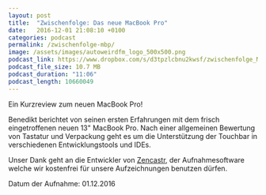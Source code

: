 ```yaml
---
layout: post
title:  "Zwischenfolge: Das neue MacBook Pro"
date:   2016-12-01 21:08:10 +0100
categories: podcast
permalink: /zwischenfolge-mbp/
image: /assets/images/autoweirdfm_logo_500x500.png
podcast_link: https://www.dropbox.com/s/d3tpzlcbnu2kwsf/zwischenfolge_MacBookPro.mp3
podcast_file_size: 10.7 MB
podcast_duration: "11:06"
podcast_length: 10660049
---
```


Ein Kurzreview zum neuen MacBook Pro!

Benedikt berichtet von seinen ersten Erfahrungen mit dem frisch eingetroffenen neuen 13" MacBook Pro. Nach einer allgemeinen Bewertung von Tastatur und Verpackung geht es um die Unterstützung der Touchbar in verschiedenen Entwicklungstools und IDEs.

Unser Dank geht an die Entwickler von [Zencastr](https://zencastr.com), der Aufnahmesoftware welche wir kostenfrei für unsere Aufzeichnungen benutzen dürfen.

Datum der Aufnahme: 01.12.2016
